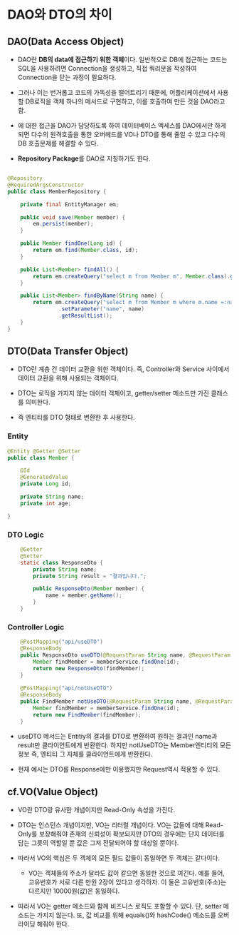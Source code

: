 # DAO와 DTO의 차이

## DAO(Data Access Object)

* DAO란 **DB의 data에 접근하기 위한 객체**이다. 일반적으로 DB에 접근하는 코드는 SQL을 사용하려면 Connection을 생성하고, 직접 쿼리문을 작성하여 Connection을 닫는 과정이 필요하다.

* 그러나 이는 번거롭고 코드의 가독성을 떨어트리기 때문에, 어플리케이션에서 사용할 DB로직을 객체 하나의 메서드로 구현하고, 이를 호출하여 만든 것을 DAO라고 함.

* 에 대한 접근을 DAO가 담당하도록 하여 데이터베이스 엑세스를 DAO에서만 하게 되면 다수의 원격호출을 통한 오버헤드를 VO나 DTO를 통해 줄일 수 있고 다수의 DB 호출문제를 해결할 수 있다.

* **Repository Package**를 DAO로 지칭하기도 한다.

```java

@Repository
@RequiredArgsConstructor
public class MemberRepository {

    private final EntityManager em;

    public void save(Member member) {
        em.persist(member);
    }

    public Member findOne(Long id) {
        return em.find(Member.class, id);
    }

    public List<Member> findAll() {
        return em.createQuery("select m from Member m", Member.class).getResultList();
    }

    public List<Member> findByName(String name) {
        return em.createQuery("select m from Member m where m.name =:name", Member.class)
                .setParameter("name", name)
                .getResultList();
    }
}

```


## DTO(Data Transfer Object)

* DTO란 계층 간 데이터 교환을 위한 객체이다. 즉, Controller와 Service 사이에서 데이터 교환을 위해 사용되는 객체이다.

* DTO는 로직을 가지지 않는 데이터 객체이고, getter/setter 메소드만 가진 클래스를 의미한다.

* 즉 엔티티를 DTO 형태로 변환한 후 사용한다.

### Entity
```java
@Entity @Getter @Setter
public class Member {

    @Id
    @GeneratedValue
    private Long id;

    private String name;
    private int age;

}
```

### DTO Logic
```java
    @Getter
    @Setter
    static class ResponseDto {
        private String name;
        private String result = "결과입니다.";

        public ResponseDto(Member member) {
            name = member.getName();
        }
    }
```

### Controller Logic
```java
    @PostMapping("api/useDTO")
    @ResponseBody
    public ResponseDto useDTO(@RequestParam String name, @RequestParam Long id) {
    	Member findMember = memberService.findOne(id);
        return new ResponseDto(findMember);
    }
    
    @PostMapping("api/notUseDTO")
    @ResponseBody
    public FindMember notUseDTO(@RequestParam String name, @RequestParam Long id) {
        Member findMember = memberService.findOne(id);
        return new FindMember(findMember);
    }
```

* useDTO 메서드는 Entitiy의 결과를 DTO로 변환하여 원하는 결과인 name과 result만 클라이언트에게 반환한다. 
하지만 notUseDTO는 Member엔티티의 모든 정보 즉, 엔티티 그 자체를 클라이언트에게 반환한다.

* 현재 예시는 DTO를 Response에만 이용했지만 Request역시 적용할 수 있다. 


## cf.VO(Value Object)

* VO란 DTO랑 유사한 개념이지만 Read-Only 속성을 가진다.

* DTO는 인스턴스 개념이지만, VO는 리터럴 개념이다. VO는 값들에 대해 Read-Only를 보장해줘야 존재의 신뢰성이 확보되지만 DTO의 경우에는 단지 데이터를 담는 그릇의 역할일 뿐 값은 그저 전달되어야 할 대상일 뿐이다.

* 따라서 VO의 핵심은 두 객체의 모든 필드 값들이 동일하면 두 객체는 같다이다. 
  * VO는 객체들의 주소가 달라도 값이 같으면 동일한 것으로 여긴다. 예를 들어, 고유번호가 서로 다른 만원 2장이 있다고 생각하자. 이 둘은 고유번호(주소)는 다르지만 10000원(값)은 동일하다.

* 따라서 VO는 getter 메소드와 함께 비즈니스 로직도 포함할 수 있다. 단, setter 메소드는 가지지 않는다. 또, 값 비교를 위해 equals()와 hashCode() 메소드를 오버라이딩 해줘야 한다.




